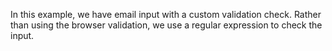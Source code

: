 In this example, we have email input with a custom validation check. Rather than using the browser validation, we use a regular expression to check the input.